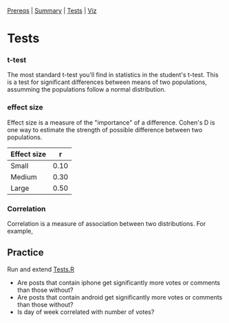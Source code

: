[Prereqs](https://github.com/REU-SOS/Stats/blob/master/Prereqs.md#prereqs) | [Summary](https://github.com/REU-SOS/Stats/blob/master/Summary.md#summary) | [Tests](https://github.com/REU-SOS/Stats/blob/master/Tests.md#tests) | [Viz](https://github.com/REU-SOS/Stats/blob/master/Viz.md#viz)

# Tests

### t-test

The most standard t-test you'll find in statistics in the student's t-test. This is a test for significant differences between means of two populations, assumming the populations follow a normal distribution.

### effect size

Effect size is a measure of the "importance" of a difference. Cohen's D is one way to estimate the strength of possible difference between two populations.

| Effect size	| r   |
|-------------|-----|
| Small       |	0.10|
| Medium	    | 0.30|
| Large	      | 0.50|

### Correlation

Correlation is a measure of association between two distributions. For example, 

## Practice

Run and extend [Tests.R](https://github.com/REU-SOS/Stats/blob/master/src/tests.R)

* Are posts that contain iphone get significantly more votes or comments than those without?
* Are posts that contain android get significantly more votes or comments than those without?
* Is day of week correlated with number of votes?
